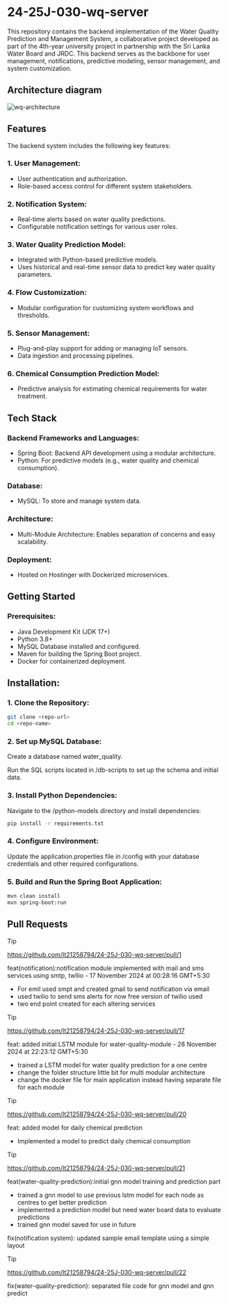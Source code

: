 # 24-25J-030-wq-server

This repository contains the backend implementation of the Water Quality Prediction and Management System, a collaborative project developed as part of the 4th-year university project in partnership with the Sri Lanka Water Board and JRDC. This backend serves as the backbone for user management, notifications, predictive modeling, sensor management, and system customization.

## Architecture diagram

![wq-architecture](https://github.com/user-attachments/assets/5312f2c2-bf94-4422-b6da-4f80c98c3614)



## Features
The backend system includes the following key features:

### 1. User Management:

+ User authentication and authorization.
+ Role-based access control for different system stakeholders.


### 2. Notification System:

+ Real-time alerts based on water quality predictions.
+ Configurable notification settings for various user roles.


### 3. Water Quality Prediction Model:

+ Integrated with Python-based predictive models.
+ Uses historical and real-time sensor data to predict key water quality parameters.


### 4. Flow Customization:

+ Modular configuration for customizing system workflows and thresholds.


### 5. Sensor Management:

+ Plug-and-play support for adding or managing IoT sensors.
+ Data ingestion and processing pipelines.


### 6. Chemical Consumption Prediction Model:

+ Predictive analysis for estimating chemical requirements for water treatment.



## Tech Stack

### Backend Frameworks and Languages:
+ Spring Boot: Backend API development using a modular architecture.
+ Python: For predictive models (e.g., water quality and chemical consumption).

### Database:
+ MySQL: To store and manage system data.

### Architecture:
+ Multi-Module Architecture: Enables separation of concerns and easy scalability.

### Deployment:
+ Hosted on Hostinger with Dockerized microservices.


## Getting Started

### Prerequisites:
+ Java Development Kit (JDK 17+)
+ Python 3.8+
+ MySQL Database installed and configured.
+ Maven for building the Spring Boot project.
+ Docker for containerized deployment.


## Installation:

### 1. Clone the Repository:
```bash
git clone <repo-url>
cd <repo-name>
```

### 2. Set up MySQL Database:

Create a database named water_quality.

Run the SQL scripts located in /db-scripts to set up the schema and initial data.

### 3. Install Python Dependencies:

Navigate to the /python-models directory and install dependencies:

```bash
pip install -r requirements.txt
```

### 4. Configure Environment:

Update the application.properties file in /config with your database credentials and other required configurations.


### 5. Build and Run the Spring Boot Application:

```bash
mvn clean install
mvn spring-boot:run 
```

## Pull Requests

> [!TIP]
>https://github.com/It21258794/24-25J-030-wq-server/pull/1
> 
>feat(notification):notification module implemented with mail and sms services using smtp, twllio - 17 November 2024 at 00:28:16 GMT+5:30
> 
>- For emil used smpt and created gmail to send notification via email
>- used twilio to send sms alerts for now free version of twilio used
>- two end point created for each altering services

> [!TIP]
>https://github.com/It21258794/24-25J-030-wq-server/pull/17
> 
>feat: added initial LSTM module for water-quality-module - 28 November 2024 at 22:23:12 GMT+5:30
>
>- trained a LSTM model for water quality prediction for a one centre
>- change the folder structure little bit for multi modular architecture
>- change the docker file for main application instead having separate file for each module

> [!TIP]
> https://github.com/It21258794/24-25J-030-wq-server/pull/20
>
> feat: added model for daily chemical prediction
>
>- Implemented a model to predict daily chemical consumption
>

> [!TIP]
>https://github.com/It21258794/24-25J-030-wq-server/pull/21
> 
> feat(water-quality-prediction):initial gnn model training and prediction part
>
>- trained a gnn model to use previous lstm model for each node as centres to get better prediction
>- implemented a prediction model but need water board data to evaluate predictions
>- trained gnn model saved for use in future
>
> fix(notification system): updated sample email template using a simple layout

> [!TIP]
> https://github.com/It21258794/24-25J-030-wq-server/pull/22
>
> fix(water-quality-prediction): separated file code for gnn model and gnn predict



